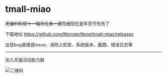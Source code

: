 # tmall-miao
~~天猫618/双十一喵币任务一键完成~~现在是年货节任务了

下载地址 https://github.com/MonsterNone/tmall-miao/releases

出现bug直接提issue，请附上机型、系统版本、截图、错误日志等

---

加入天猫活动助力群

![二维码](https://i.loli.net/2020/10/21/wOZtVjeWFmCkG9h.png)